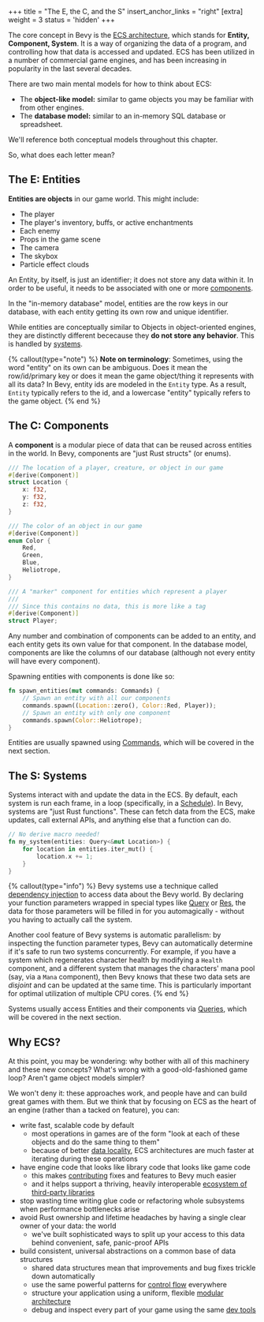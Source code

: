 +++
title = "The E, the C, and the S"
insert_anchor_links = "right"
[extra]
weight = 3
status = 'hidden'
+++

The core concept in Bevy is the [ECS architecture](https://en.wikipedia.org/wiki/Entity_component_system), which stands for **Entity, Component, System**. It is a way of organizing the data of a program, and controlling how that data is accessed and updated. ECS has been utilized in a number of commercial game engines, and has been increasing in popularity in the last several decades.

There are two main mental models for how to think about ECS:

- The **object-like model:** similar to game objects you may be familiar with from other engines.
- The **database model:** similar to an in-memory SQL database or spreadsheet.

We'll reference both conceptual models throughout this chapter.

So, what does each letter mean?

## The E: Entities

**Entities are objects** in our game world.
This might include:

- The player
- The player's inventory, buffs, or active enchantments
- Each enemy
- Props in the game scene
- The camera
- The skybox
- Particle effect clouds

An Entity, by itself, is just an identifier; it does not store any data within it. In order to be useful, it needs to be associated with one or more [components](#the-c-components).

In the "in-memory database" model, entities are the row keys in our database, with each entity getting its own row and unique identifier.

While entities are conceptually similar to Objects in object-oriented engines, they are distinctly different bececause they **do not store any behavior**.
This is handled by [systems](#the-s-systems).

{% callout(type="note") %}
**Note on terminology**: Sometimes, using the word "entity" on its own can be ambiguous. Does it mean the row/id/primary key or does it mean the game object/thing it represents with all its data? In Bevy, entity ids are modeled in the `Entity` type. As a result, `Entity` typically refers to the id, and a lowercase "entity" typically refers to the game object.
{% end %}

## The C: Components

A **component** is a modular piece of data that can be reused across entities in the world.
In Bevy, components are "just Rust structs" (or enums).

```rs
/// The location of a player, creature, or object in our game
#[derive(Component)]
struct Location {
    x: f32,
    y: f32,
    z: f32,
}

/// The color of an object in our game
#[derive(Component)]
enum Color {
    Red,
    Green,
    Blue,
    Heliotrope,
}

/// A "marker" component for entities which represent a player
///
/// Since this contains no data, this is more like a tag
#[derive(Component)]
struct Player;
```

Any number and combination of components can be added to an entity, and each entity gets its own value for that component.
In the database model, components are like the columns of our database (although not every entity will have every component).

Spawning entities with components is done like so:

```rs
fn spawn_entities(mut commands: Commands) {
    // Spawn an entity with all our components
    commands.spawn((Location::zero(), Color::Red, Player));
    // Spawn an entity with only one component
    commands.spawn(Color::Heliotrope);
}
```

Entities are usually spawned using [Commands](../intro/the-next-three-letters#commands), which will be covered in the next section.

## The S: Systems

Systems interact with and update the data in the ECS.
By default, each system is run each frame, in a loop (specifically, in a [Schedule](../../the-game-loop/schedules)).
In Bevy, systems are "just Rust functions".
These can fetch data from the ECS, make updates, call external APIs, and anything else that a function can do.

```rs
// No derive macro needed!
fn my_system(entities: Query<&mut Location>) {
    for location in entities.iter_mut() {
        location.x += 1;
    }
}
```

{% callout(type="info") %}
Bevy systems use a technique called [dependency injection](https://en.wikipedia.org/wiki/Dependency_injection) to access data about the Bevy world. By declaring your function parameters wrapped in special types like [Query](../intro/the-next-three-letters#queries) or [Res](../intro/the-next-three-letters#resources), the data for those parameters will be filled in for you automagically - without you having to actually call the system.

Another cool feature of Bevy systems is automatic parallelism: by inspecting the function parameter types, Bevy can automatically determine if it's safe to run two systems concurrently. For example, if you have a system which regenerates character health by modifying a `Health` component, and a different system that manages the characters' mana pool (say, via a `Mana` component), then Bevy knows that these two data sets are _disjoint_ and can be updated at the same time. This is particularly important for optimal utilization of multiple CPU cores.
{% end %}

Systems usually access Entities and their components via [Queries](../intro/the-next-three-letters#queries), which will be covered in the next section.

## Why ECS?

At this point, you may be wondering: why bother with all of this machinery and these new concepts?
What's wrong with a good-old-fashioned game loop?
Aren't game object models simpler?

We won't deny it: these approaches work, and people have and can build great games with them.
But we think that by focusing on ECS as the heart of an engine (rather than a tacked on feature),
you can:

- write fast, scalable code by default
  - most operations in games are of the form "look at each of these objects and do the same thing to them"
  - because of better [data locality](TODO), ECS architectures are much faster at iterating during these operations
- have engine code that looks like library code that looks like game code
  - this makes [contributing](.../contribute/) fixes and features to Bevy much easier
  - and it helps support a thriving, heavily interoperable [ecosystem of third-party libraries](https://bevy.org/assets/)
- stop wasting time writing glue code or refactoring whole subsystems when performance bottlenecks arise
- avoid Rust ownership and lifetime headaches by having a single clear owner of your data: the world
  - we've built sophisticated ways to split up your access to this data behind convenient, safe, panic-proof APIs
- build consistent, universal abstractions on a common base of data structures
  - shared data structures mean that improvements and bug fixes trickle down automatically
  - use the same powerful patterns for [control flow](../control-flow/) everywhere
  - structure your application using a uniform, flexible [modular architecture](../modular-architecture)
  - debug and inspect every part of your game using the same [dev tools](../development-practices)
